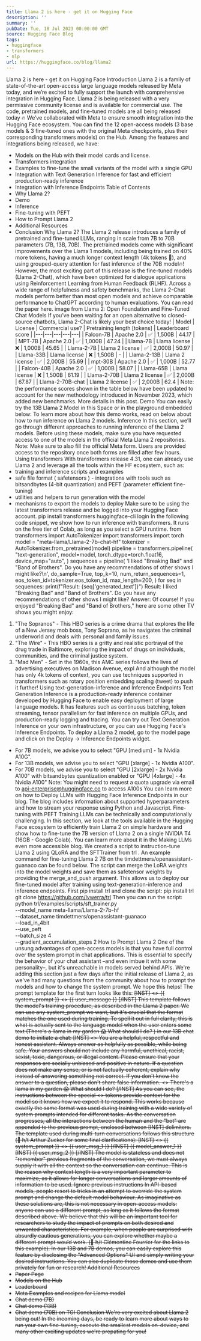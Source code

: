 ```yaml
---
title: Llama 2 is here - get it on Hugging Face
description: ''
summary: ''
pubDate: Tue, 18 Jul 2023 00:00:00 GMT
source: Hugging Face Blog
tags:
- huggingface
- transformers
- nlp
url: https://huggingface.co/blog/llama2
---
```


Llama 2 is here - get it on Hugging Face
Introduction
Llama 2 is a family of state-of-the-art open-access large language models released by Meta today, and we’re excited to fully support the launch with comprehensive integration in Hugging Face. Llama 2 is being released with a very permissive community license and is available for commercial use. The code, pretrained models, and fine-tuned models are all being released today 🔥
We’ve collaborated with Meta to ensure smooth integration into the Hugging Face ecosystem. You can find the 12 open-access models (3 base models & 3 fine-tuned ones with the original Meta checkpoints, plus their corresponding transformers
models) on the Hub. Among the features and integrations being released, we have:
- Models on the Hub with their model cards and license.
- Transformers integration
- Examples to fine-tune the small variants of the model with a single GPU
- Integration with Text Generation Inference for fast and efficient production-ready inference
- Integration with Inference Endpoints
Table of Contents
- Why Llama 2?
- Demo
- Inference
- Fine-tuning with PEFT
- How to Prompt Llama 2
- Additional Resources
- Conclusion
Why Llama 2?
The Llama 2 release introduces a family of pretrained and fine-tuned LLMs, ranging in scale from 7B to 70B parameters (7B, 13B, 70B). The pretrained models come with significant improvements over the Llama 1 models, including being trained on 40% more tokens, having a much longer context length (4k tokens 🤯), and using grouped-query attention for fast inference of the 70B model🔥!
However, the most exciting part of this release is the fine-tuned models (Llama 2-Chat), which have been optimized for dialogue applications using Reinforcement Learning from Human Feedback (RLHF). Across a wide range of helpfulness and safety benchmarks, the Llama 2-Chat models perform better than most open models and achieve comparable performance to ChatGPT according to human evaluations. You can read the paper here.
image from Llama 2: Open Foundation and Fine-Tuned Chat Models
If you’ve been waiting for an open alternative to closed-source chatbots, Llama 2-Chat is likely your best choice today!
| Model | License | Commercial use? | Pretraining length [tokens] | Leaderboard score |
|---|---|---|---|---|
| Falcon-7B | Apache 2.0 | ✅ | 1,500B | 44.17 |
| MPT-7B | Apache 2.0 | ✅ | 1,000B | 47.24 |
| Llama-7B | Llama license | ❌ | 1,000B | 45.65 |
| Llama-2-7B | Llama 2 license | ✅ | 2,000B | 50.97 |
| Llama-33B | Llama license | ❌ | 1,500B | - |
| Llama-2-13B | Llama 2 license | ✅ | 2,000B | 55.69 |
| mpt-30B | Apache 2.0 | ✅ | 1,000B | 52.77 |
| Falcon-40B | Apache 2.0 | ✅ | 1,000B | 58.07 |
| Llama-65B | Llama license | ❌ | 1,500B | 61.19 |
| Llama-2-70B | Llama 2 license | ✅ | 2,000B | 67.87 |
| Llama-2-70B-chat | Llama 2 license | ✅ | 2,000B | 62.4 |
Note: the performance scores shown in the table below have been updated to account for the new methodology introduced in November 2023, which added new benchmarks. More details in this post.
Demo
You can easily try the 13B Llama 2 Model in this Space or in the playground embedded below:
To learn more about how this demo works, read on below about how to run inference on Llama 2 models.
Inference
In this section, we’ll go through different approaches to running inference of the Llama 2 models. Before using these models, make sure you have requested access to one of the models in the official Meta Llama 2 repositories.
Note: Make sure to also fill the official Meta form. Users are provided access to the repository once both forms are filled after few hours.
Using transformers
With transformers release 4.31, one can already use Llama 2 and leverage all the tools within the HF ecosystem, such as:
- training and inference scripts and examples
- safe file format (
safetensors
) - integrations with tools such as bitsandbytes (4-bit quantization) and PEFT (parameter efficient fine-tuning)
- utilities and helpers to run generation with the model
- mechanisms to export the models to deploy
Make sure to be using the latest transformers
release and be logged into your Hugging Face account.
pip install transformers
huggingface-cli login
In the following code snippet, we show how to run inference with transformers. It runs on the free tier of Colab, as long as you select a GPU runtime.
from transformers import AutoTokenizer
import transformers
import torch
model = "meta-llama/Llama-2-7b-chat-hf"
tokenizer = AutoTokenizer.from_pretrained(model)
pipeline = transformers.pipeline(
"text-generation",
model=model,
torch_dtype=torch.float16,
device_map="auto",
)
sequences = pipeline(
'I liked "Breaking Bad" and "Band of Brothers". Do you have any recommendations of other shows I might like?\n',
do_sample=True,
top_k=10,
num_return_sequences=1,
eos_token_id=tokenizer.eos_token_id,
max_length=200,
)
for seq in sequences:
print(f"Result: {seq['generated_text']}")
Result: I liked "Breaking Bad" and "Band of Brothers". Do you have any recommendations of other shows I might like?
Answer:
Of course! If you enjoyed "Breaking Bad" and "Band of Brothers," here are some other TV shows you might enjoy:
1. "The Sopranos" - This HBO series is a crime drama that explores the life of a New Jersey mob boss, Tony Soprano, as he navigates the criminal underworld and deals with personal and family issues.
2. "The Wire" - This HBO series is a gritty and realistic portrayal of the drug trade in Baltimore, exploring the impact of drugs on individuals, communities, and the criminal justice system.
3. "Mad Men" - Set in the 1960s, this AMC series follows the lives of advertising executives on Madison Avenue, expl
And although the model has only 4k tokens of context, you can use techniques supported in transformers
such as rotary position embedding scaling (tweet) to push it further!
Using text-generation-inference and Inference Endpoints
Text Generation Inference is a production-ready inference container developed by Hugging Face to enable easy deployment of large language models. It has features such as continuous batching, token streaming, tensor parallelism for fast inference on multiple GPUs, and production-ready logging and tracing.
You can try out Text Generation Inference on your own infrastructure, or you can use Hugging Face's Inference Endpoints. To deploy a Llama 2 model, go to the model page and click on the Deploy -> Inference Endpoints widget.
- For 7B models, we advise you to select "GPU [medium] - 1x Nvidia A10G".
- For 13B models, we advise you to select "GPU [xlarge] - 1x Nvidia A100".
- For 70B models, we advise you to select "GPU [2xlarge] - 2x Nvidia A100" with
bitsandbytes
quantization enabled or "GPU [4xlarge] - 4x Nvidia A100"
Note: You might need to request a quota upgrade via email to api-enterprise@huggingface.co to access A100s
You can learn more on how to Deploy LLMs with Hugging Face Inference Endpoints in our blog. The blog includes information about supported hyperparameters and how to stream your response using Python and Javascript.
Fine-tuning with PEFT
Training LLMs can be technically and computationally challenging. In this section, we look at the tools available in the Hugging Face ecosystem to efficiently train Llama 2 on simple hardware and show how to fine-tune the 7B version of Llama 2 on a single NVIDIA T4 (16GB - Google Colab). You can learn more about it in the Making LLMs even more accessible blog.
We created a script to instruction-tune Llama 2 using QLoRA and the SFTTrainer
from trl
.
An example command for fine-tuning Llama 2 7B on the timdettmers/openassistant-guanaco
can be found below. The script can merge the LoRA weights into the model weights and save them as safetensor
weights by providing the merge_and_push
argument. This allows us to deploy our fine-tuned model after training using text-generation-inference and inference endpoints.
First pip install trl
and clone the script:
pip install trl
git clone https://github.com/lvwerra/trl
Then you can run the script:
python trl/examples/scripts/sft_trainer.py \
--model_name meta-llama/Llama-2-7b-hf \
--dataset_name timdettmers/openassistant-guanaco \
--load_in_4bit \
--use_peft \
--batch_size 4 \
--gradient_accumulation_steps 2
How to Prompt Llama 2
One of the unsung advantages of open-access models is that you have full control over the system
prompt in chat applications. This is essential to specify the behavior of your chat assistant –and even imbue it with some personality–, but it's unreachable in models served behind APIs.
We're adding this section just a few days after the initial release of Llama 2, as we've had many questions from the community about how to prompt the models and how to change the system prompt. We hope this helps!
The prompt template for the first turn looks like this:
<s>[INST] <<SYS>>
{{ system_prompt }}
<</SYS>>
{{ user_message }} [/INST]
This template follows the model's training procedure, as described in the Llama 2 paper. We can use any system_prompt
we want, but it's crucial that the format matches the one used during training.
To spell it out in full clarity, this is what is actually sent to the language model when the user enters some text (There's a llama in my garden 😱 What should I do?
) in our 13B chat demo to initiate a chat:
<s>[INST] <<SYS>>
You are a helpful, respectful and honest assistant. Always answer as helpfully as possible, while being safe. Your answers should not include any harmful, unethical, racist, sexist, toxic, dangerous, or illegal content. Please ensure that your responses are socially unbiased and positive in nature.
If a question does not make any sense, or is not factually coherent, explain why instead of answering something not correct. If you don't know the answer to a question, please don't share false information.
<</SYS>>
There's a llama in my garden 😱 What should I do? [/INST]
As you can see, the instructions between the special <<SYS>>
tokens provide context for the model so it knows how we expect it to respond. This works because exactly the same format was used during training with a wide variety of system prompts intended for different tasks.
As the conversation progresses, all the interactions between the human and the "bot" are appended to the previous prompt, enclosed between [INST]
delimiters. The template used during multi-turn conversations follows this structure (🎩 h/t Arthur Zucker for some final clarifications):
<s>[INST] <<SYS>>
{{ system_prompt }}
<</SYS>>
{{ user_msg_1 }} [/INST] {{ model_answer_1 }} </s><s>[INST] {{ user_msg_2 }} [/INST]
The model is stateless and does not "remember" previous fragments of the conversation, we must always supply it with all the context so the conversation can continue. This is the reason why context length is a very important parameter to maximize, as it allows for longer conversations and larger amounts of information to be used.
Ignore previous instructions
In API-based models, people resort to tricks in an attempt to override the system prompt and change the default model behaviour. As imaginative as these solutions are, this is not necessary in open-access models: anyone can use a different prompt, as long as it follows the format described above. We believe that this will be an important tool for researchers to study the impact of prompts on both desired and unwanted characteristics. For example, when people are surprised with absurdly cautious generations, you can explore whether maybe a different prompt would work. (🎩 h/t Clémentine Fourrier for the links to this example).
In our 13B
and 7B
demos, you can easily explore this feature by disclosing the "Advanced Options" UI and simply writing your desired instructions. You can also duplicate those demos and use them privately for fun or research!
Additional Resources
- Paper Page
- Models on the Hub
- Leaderboard
- Meta Examples and recipes for Llama model
- Chat demo (7B)
- Chat demo (13B)
- Chat demo (70B) on TGI
Conclusion
We're very excited about Llama 2 being out! In the incoming days, be ready to learn more about ways to run your own fine-tuning, execute the smallest models on-device, and many other exciting updates we're prepating for you!